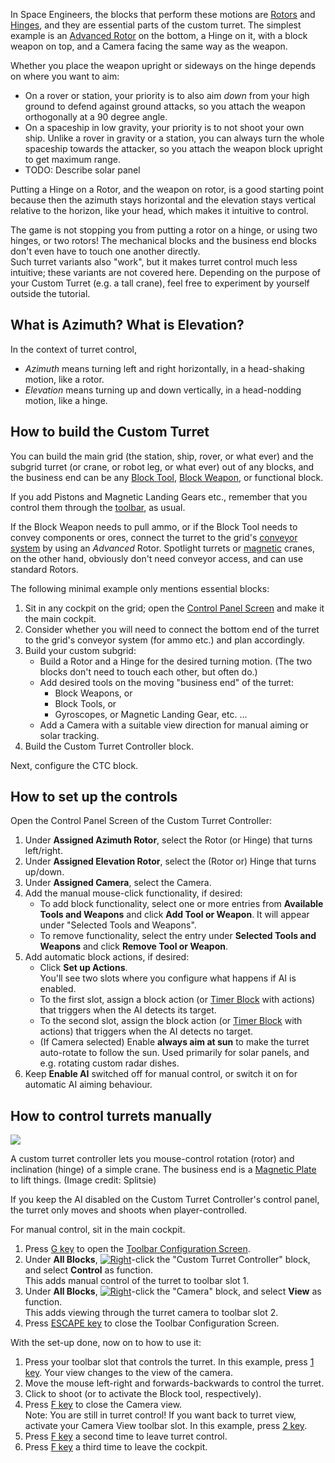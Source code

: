 
In Space Engineers, the blocks that perform these motions are [Rotors](https://spaceengineers.wiki.gg/wiki/Rotor "Rotor") and [Hinges](https://spaceengineers.wiki.gg/wiki/Hinge "Hinge"), and they are essential parts of the custom turret. The simplest example is an [Advanced Rotor](https://spaceengineers.wiki.gg/wiki/Advanced_Rotor "Advanced Rotor") on the bottom, a Hinge on it, with a block weapon on top, and a Camera facing the same way as the weapon.

Whether you place the weapon upright or sideways on the hinge depends on where you want to aim:

*   On a rover or station, your priority is to also aim _down_ from your high ground to defend against ground attacks, so you attach the weapon orthogonally at a 90 degree angle.
*   On a spaceship in low gravity, your priority is to not shoot your own ship. Unlike a rover in gravity or a station, you can always turn the whole spaceship towards the attacker, so you attach the weapon block upright to get maximum range.
*   TODO: Describe solar panel

Putting a Hinge on a Rotor, and the weapon on rotor, is a good starting point because then the azimuth stays horizontal and the elevation stays vertical relative to the horizon, like your head, which makes it intuitive to control.

The game is not stopping you from putting a rotor on a hinge, or using two hinges, or two rotors! The mechanical blocks and the business end blocks don't even have to touch one another directly.  
Such turret variants also "work", but it makes turret control much less intuitive; these variants are not covered here. Depending on the purpose of your Custom Turret (e.g. a tall crane), feel free to experiment by yourself outside the tutorial.

## What is Azimuth? What is Elevation?

In the context of turret control,

*   _Azimuth_ means turning left and right horizontally, in a head-shaking motion, like a rotor.
*   _Elevation_ means turning up and down vertically, in a head-nodding motion, like a hinge.

## How to build the Custom Turret

You can build the main grid (the station, ship, rover, or what ever) and the subgrid turret (or crane, or robot leg, or what ever) out of any blocks, and the business end can be any [Block Tool](https://spaceengineers.wiki.gg/wiki/Block_Tools "Block Tools"), [Block Weapon](https://spaceengineers.wiki.gg/wiki/Block_Weapons "Block Weapons"), or functional block.

If you add Pistons and Magnetic Landing Gears etc., remember that you control them through the [toolbar](https://spaceengineers.wiki.gg/wiki/Tool_Bar "Tool Bar"), as usual.

If the Block Weapon needs to pull ammo, or if the Block Tool needs to convey components or ores, connect the turret to the grid's [conveyor system](https://spaceengineers.wiki.gg/wiki/Conveyor_system "Conveyor system") by using an _Advanced_ Rotor. Spotlight turrets or [magnetic](https://spaceengineers.wiki.gg/wiki/Magnetic_Plate "Magnetic Plate") cranes, on the other hand, obviously don't need conveyor access, and can use standard Rotors.

The following minimal example only mentions essential blocks:

1.  Sit in any cockpit on the grid; open the [Control Panel Screen](https://spaceengineers.wiki.gg/wiki/Control_Panel_Screen "Control Panel Screen") and make it the main cockpit.
2.  Consider whether you will need to connect the bottom end of the turret to the grid's conveyor system (for ammo etc.) and plan accordingly.
3.  Build your custom subgrid:
    *   Build a Rotor and a Hinge for the desired turning motion. (The two blocks don't need to touch each other, but often do.)
    *   Add desired tools on the moving "business end" of the turret:
        *   Block Weapons, or
        *   Block Tools, or
        *   Gyroscopes, or Magnetic Landing Gear, etc. ...
    *   Add a Camera with a suitable view direction for manual aiming or solar tracking.
4.  Build the Custom Turret Controller block.

Next, configure the CTC block.

## How to set up the controls

Open the Control Panel Screen of the Custom Turret Controller:

1.  Under **Assigned Azimuth Rotor**, select the Rotor (or Hinge) that turns left/right.
2.  Under **Assigned Elevation Rotor**, select the (Rotor or) Hinge that turns up/down.
3.  Under **Assigned Camera**, select the Camera.
4.  Add the manual mouse-click functionality, if desired:
    *   To add block functionality, select one or more entries from **Available Tools and Weapons** and click **Add Tool or Weapon**. It will appear under "Selected Tools and Weapons".
    *   To remove functionality, select the entry under **Selected Tools and Weapons** and click **Remove Tool or Weapon**.
5.  Add automatic block actions, if desired:
    *   Click **Set up Actions**.  
        You'll see two slots where you configure what happens if AI is enabled.
    *   To the first slot, assign a block action (or [Timer Block](https://spaceengineers.wiki.gg/wiki/Timer_Block "Timer Block") with actions) that triggers when the AI detects its target.
    *   To the second slot, assign the block action (or [Timer Block](https://spaceengineers.wiki.gg/wiki/Timer_Block "Timer Block") with actions) that triggers when the AI detects no target.
    *   (If Camera selected) Enable **always aim at sun** to make the turret auto-rotate to follow the sun. Used primarily for solar panels, and e.g. rotating custom radar dishes.
6.  Keep **Enable AI** switched off for manual control, or switch it on for automatic AI aiming behaviour.

## How to control turrets manually

[![](https://spaceengineers.wiki.gg/images/thumb/Custom-turret-controller-as-crane.png/320px-Custom-turret-controller-as-crane.png?b67a47)](https://spaceengineers.wiki.gg/wiki/File:Custom-turret-controller-as-crane.png)

A custom turret controller lets you mouse-control rotation (rotor) and inclination (hinge) of a simple crane. The business end is a [Magnetic Plate](https://spaceengineers.wiki.gg/wiki/Magnetic_Plate "Magnetic Plate") to lift things. (Image credit: Splitsie)

If you keep the AI disabled on the Custom Turret Controller's control panel, the turret only moves and shoots when player-controlled.

For manual control, sit in the main cockpit.

1.  Press [G key](https://spaceengineers.wiki.gg/wiki/Key_Bindings "Key Bindings") to open the [Toolbar Configuration Screen](https://spaceengineers.wiki.gg/wiki/Tool_Bar "Tool Bar").
2.  Under **All Blocks**, [![Right](https://commons.wiki.gg/images/thumb/Keyboard_White_Mouse_Right.png/20px-Keyboard_White_Mouse_Right.png?3581de)](https://spaceengineers.wiki.gg/wiki/File:Keyboard_White_Mouse_Right.png "Right")\-click the "Custom Turret Controller" block, and select **Control** as function.  
    This adds manual control of the turret to toolbar slot 1.
3.  Under **All Blocks**, [![Right](https://commons.wiki.gg/images/thumb/Keyboard_White_Mouse_Right.png/20px-Keyboard_White_Mouse_Right.png?3581de)](https://spaceengineers.wiki.gg/wiki/File:Keyboard_White_Mouse_Right.png "Right")\-click the "Camera" block, and select **View** as function.  
    This adds viewing through the turret camera to toolbar slot 2.
4.  Press [ESCAPE key](https://spaceengineers.wiki.gg/wiki/Key_Bindings "Key Bindings") to close the Toolbar Configuration Screen.

With the set-up done, now on to how to use it:

1.  Press your toolbar slot that controls the turret. In this example, press [1 key](https://spaceengineers.wiki.gg/wiki/Key_Bindings "Key Bindings"). Your view changes to the view of the camera.
2.  Move the mouse left-right and forwards-backwards to control the turret.
3.  Click to shoot (or to activate the Block tool, respectively).
4.  Press [F key](https://spaceengineers.wiki.gg/wiki/Key_Bindings "Key Bindings") to close the Camera view.  
    Note: You are still in turret control! If you want back to turret view, activate your Camera View toolbar slot. In this example, press [2 key](https://spaceengineers.wiki.gg/wiki/Key_Bindings "Key Bindings").
5.  Press [F key](https://spaceengineers.wiki.gg/wiki/Key_Bindings "Key Bindings") a second time to leave turret control.
6.  Press [F key](https://spaceengineers.wiki.gg/wiki/Key_Bindings "Key Bindings") a third time to leave the cockpit.
